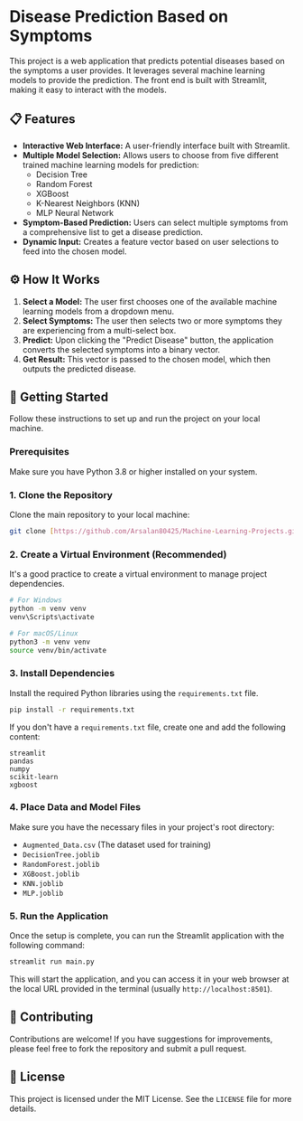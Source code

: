 # Disease Prediction Based on Symptoms

This project is a web application that predicts potential diseases based on the symptoms a user provides. It leverages several machine learning models to provide the prediction. The front end is built with Streamlit, making it easy to interact with the models.

## 📋 Features

-   **Interactive Web Interface:** A user-friendly interface built with Streamlit.
-   **Multiple Model Selection:** Allows users to choose from five different trained machine learning models for prediction:
    -   Decision Tree
    -   Random Forest
    -   XGBoost
    -   K-Nearest Neighbors (KNN)
    -   MLP Neural Network
-   **Symptom-Based Prediction:** Users can select multiple symptoms from a comprehensive list to get a disease prediction.
-   **Dynamic Input:** Creates a feature vector based on user selections to feed into the chosen model.

## ⚙️ How It Works

1.  **Select a Model:** The user first chooses one of the available machine learning models from a dropdown menu.
2.  **Select Symptoms:** The user then selects two or more symptoms they are experiencing from a multi-select box.
3.  **Predict:** Upon clicking the "Predict Disease" button, the application converts the selected symptoms into a binary vector.
4.  **Get Result:** This vector is passed to the chosen model, which then outputs the predicted disease.

## 🚀 Getting Started

Follow these instructions to set up and run the project on your local machine.

### Prerequisites

Make sure you have Python 3.8 or higher installed on your system.

### 1. Clone the Repository

Clone the main repository to your local machine:

```bash
git clone [https://github.com/Arsalan80425/Machine-Learning-Projects.git](https://github.com/Arsalan80425/Machine-Learning-Projects.git)
```


### 2. Create a Virtual Environment (Recommended)

It's a good practice to create a virtual environment to manage project dependencies.

```bash
# For Windows
python -m venv venv
venv\Scripts\activate

# For macOS/Linux
python3 -m venv venv
source venv/bin/activate
```

### 3. Install Dependencies

Install the required Python libraries using the `requirements.txt` file.

```bash
pip install -r requirements.txt
```

If you don't have a `requirements.txt` file, create one and add the following content:

```
streamlit
pandas
numpy
scikit-learn
xgboost
```

### 4. Place Data and Model Files

Make sure you have the necessary files in your project's root directory:
-   `Augmented_Data.csv` (The dataset used for training)
-   `DecisionTree.joblib`
-   `RandomForest.joblib`
-   `XGBoost.joblib`
-   `KNN.joblib`
-   `MLP.joblib`

### 5. Run the Application

Once the setup is complete, you can run the Streamlit application with the following command:

```bash
streamlit run main.py
```

This will start the application, and you can access it in your web browser at the local URL provided in the terminal (usually `http://localhost:8501`).

## 🤝 Contributing

Contributions are welcome! If you have suggestions for improvements, please feel free to fork the repository and submit a pull request.

## 📄 License

This project is licensed under the MIT License. See the `LICENSE` file for more details.

